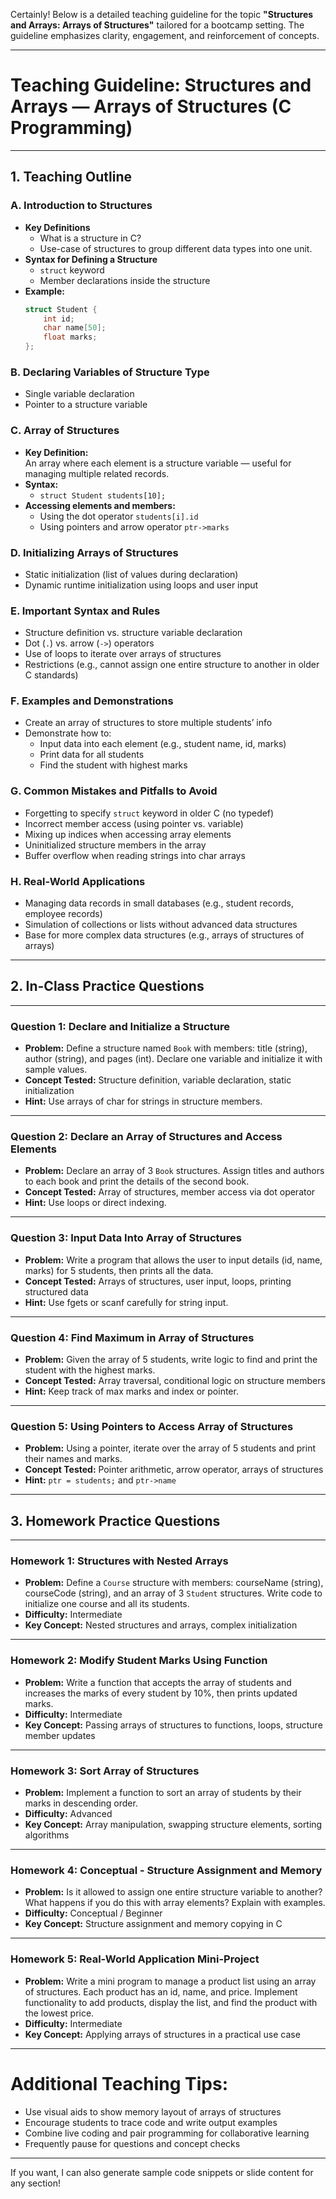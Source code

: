 Certainly! Below is a detailed teaching guideline for the topic **"Structures and Arrays: Arrays of Structures"** tailored for a bootcamp setting. The guideline emphasizes clarity, engagement, and reinforcement of concepts.

---

# Teaching Guideline: Structures and Arrays — Arrays of Structures (C Programming)

---

## 1. Teaching Outline

### A. Introduction to Structures
- **Key Definitions**
  - What is a structure in C?  
  - Use-case of structures to group different data types into one unit.
- **Syntax for Defining a Structure**
  - `struct` keyword
  - Member declarations inside the structure
- **Example:**
  ```c
  struct Student {
      int id;
      char name[50];
      float marks;
  };
  ```

### B. Declaring Variables of Structure Type
- Single variable declaration  
- Pointer to a structure variable

### C. Array of Structures
- **Key Definition:**  
  An array where each element is a structure variable — useful for managing multiple related records.
- **Syntax:**
  - `struct Student students[10];`
- **Accessing elements and members:**
  - Using the dot operator `students[i].id`
  - Using pointers and arrow operator `ptr->marks`

### D. Initializing Arrays of Structures
- Static initialization (list of values during declaration)  
- Dynamic runtime initialization using loops and user input

### E. Important Syntax and Rules
- Structure definition vs. structure variable declaration  
- Dot (`.`) vs. arrow (`->`) operators  
- Use of loops to iterate over arrays of structures  
- Restrictions (e.g., cannot assign one entire structure to another in older C standards)

### F. Examples and Demonstrations
- Create an array of structures to store multiple students’ info  
- Demonstrate how to:
  - Input data into each element (e.g., student name, id, marks)
  - Print data for all students  
  - Find the student with highest marks  

### G. Common Mistakes and Pitfalls to Avoid
- Forgetting to specify `struct` keyword in older C (no typedef)  
- Incorrect member access (using pointer vs. variable)  
- Mixing up indices when accessing array elements  
- Uninitialized structure members in the array  
- Buffer overflow when reading strings into char arrays  

### H. Real-World Applications
- Managing data records in small databases (e.g., student records, employee records)  
- Simulation of collections or lists without advanced data structures  
- Base for more complex data structures (e.g., arrays of structures of arrays)

---

## 2. In-Class Practice Questions

---

### Question 1: Declare and Initialize a Structure
- **Problem:** Define a structure named `Book` with members: title (string), author (string), and pages (int). Declare one variable and initialize it with sample values.
- **Concept Tested:** Structure definition, variable declaration, static initialization
- **Hint:** Use arrays of char for strings in structure members.

---

### Question 2: Declare an Array of Structures and Access Elements
- **Problem:** Declare an array of 3 `Book` structures. Assign titles and authors to each book and print the details of the second book.
- **Concept Tested:** Array of structures, member access via dot operator
- **Hint:** Use loops or direct indexing.

---

### Question 3: Input Data Into Array of Structures
- **Problem:** Write a program that allows the user to input details (id, name, marks) for 5 students, then prints all the data.
- **Concept Tested:** Arrays of structures, user input, loops, printing structured data
- **Hint:** Use fgets or scanf carefully for string input.

---

### Question 4: Find Maximum in Array of Structures
- **Problem:** Given the array of 5 students, write logic to find and print the student with the highest marks.
- **Concept Tested:** Array traversal, conditional logic on structure members
- **Hint:** Keep track of max marks and index or pointer.

---

### Question 5: Using Pointers to Access Array of Structures
- **Problem:** Using a pointer, iterate over the array of 5 students and print their names and marks.
- **Concept Tested:** Pointer arithmetic, arrow operator, arrays of structures
- **Hint:** `ptr = students;` and `ptr->name`

---

## 3. Homework Practice Questions

---

### Homework 1: Structures with Nested Arrays
- **Problem:** Define a `Course` structure with members: courseName (string), courseCode (string), and an array of 3 `Student` structures. Write code to initialize one course and all its students.
- **Difficulty:** Intermediate
- **Key Concept:** Nested structures and arrays, complex initialization

---

### Homework 2: Modify Student Marks Using Function
- **Problem:** Write a function that accepts the array of students and increases the marks of every student by 10%, then prints updated marks.
- **Difficulty:** Intermediate
- **Key Concept:** Passing arrays of structures to functions, loops, structure member updates

---

### Homework 3: Sort Array of Structures
- **Problem:** Implement a function to sort an array of students by their marks in descending order.
- **Difficulty:** Advanced
- **Key Concept:** Array manipulation, swapping structure elements, sorting algorithms

---

### Homework 4: Conceptual - Structure Assignment and Memory
- **Problem:** Is it allowed to assign one entire structure variable to another? What happens if you do this with array elements? Explain with examples.
- **Difficulty:** Conceptual / Beginner
- **Key Concept:** Structure assignment and memory copying in C

---

### Homework 5: Real-World Application Mini-Project
- **Problem:** Write a mini program to manage a product list using an array of structures. Each product has an id, name, and price. Implement functionality to add products, display the list, and find the product with the lowest price.
- **Difficulty:** Intermediate
- **Key Concept:** Applying arrays of structures in a practical use case

---

# Additional Teaching Tips:
- Use visual aids to show memory layout of arrays of structures  
- Encourage students to trace code and write output examples  
- Combine live coding and pair programming for collaborative learning  
- Frequently pause for questions and concept checks  

---

If you want, I can also generate sample code snippets or slide content for any section!